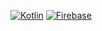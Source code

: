 

[![Kotlin](https://img.shields.io/badge/Kotlin-0095D5?style=for-the-badge&logo=kotlin&logoColor=white)](https://kotlinlang.org/)
[![Firebase](https://img.shields.io/badge/Firebase-ffca28?style=for-the-badge&logo=firebase&logoColor=black)](https://firebase.google.com/)

